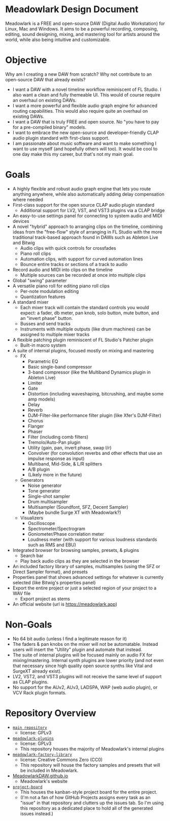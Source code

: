 # Meadowlark Design Document

Meadowlark is a FREE and open-source DAW (Digital Audio Workstation) for Linux, Mac and Windows. It aims to be a powerful recording, composing, editing, sound designing, mixing, and mastering tool for artists around the world, while also being intuitive and customizable.

# Objective

Why am I creating a new DAW from scratch? Why not contribute to an open-source DAW that already exists?

* I want a DAW with a novel timeline workflow reminiscent of FL Studio. I also want a clean and fully themeable UI. This would of course require an overhaul on existing DAWs.
* I want a more powerful and flexible audio graph engine for advanced routing capabilities. This would also require quite an overhaul on existing DAWs.
* I want a DAW that is truly FREE and open source. No "you have to pay for a pre-compiled binary" models.
* I want to embrace the new open-source and developer-friendly CLAP audio plugin standard with first-class support.
* I am passionate about music software and want to make something I want to use myself (and hopefully others will too). It would be cool to one day make this my career, but that's not my main goal.

# Goals

* A highly flexible and robust audio graph engine that lets you route anything anywhere, while also automatically adding delay compensation where needed
* First-class support for the open source CLAP audio plugin standard
    * Additional support for LV2, VST, and VST3 plugins via a CLAP bridge
* An easy-to-use settings panel for connecting to system audio and MIDI devices
* A novel "hybrid" approach to arranging clips on the timeline, combining ideas from the "free-flow" style of arranging in FL Studio with the more traditional track-based approach found in DAWs such as Ableton Live and Bitwig
    * Audio clips with quick controls for crossfades
    * Piano roll clips
    * Automation clips, with support for curved automation lines
    * Bounce entire tracks or sections of a track to audio
* Record audio and MIDI into clips on the timeline
    * Multiple sources can be recorded at once into multiple clips
* Global "swing" parameter
* A versatile piano roll for editing piano roll clips
    * Per-note modulation editing
    * Quantization features
* A standard mixer
    * Each mixer track will contain the standard controls you would expect: a fader, db meter, pan knob, solo button, mute button, and an "invert phase" button.
    * Busses and send tracks
    * Instruments with multiple outputs (like drum machines) can be assigned to multiple mixer tracks
* A flexible patching plugin reminiscent of FL Studio's Patcher plugin
    * Built-in macro system
* A suite of internal plugins, focused mostly on mixing and mastering
    * FX
        * Parametric EQ
        * Basic single-band compressor
        * 3-band compressor (like the Multiband Dynamics plugin in Ableton Live)
        * Limiter
        * Gate
        * Distortion (including waveshaping, bitcrushing, and maybe some amp models)
        * Delay
        * Reverb
        * DJM-Filter-like performance filter plugin (like Xfer's DJM-Filter)
        * Chorus
        * Flanger
        * Phaser
        * Filter (including comb filters)
        * Tremolo/Auto-Pan plugin
        * Utility (gain, pan, invert phase, swap l/r)
        * Convolver (for convolution reverbs and other effects that use an impulse response as input)
        * Multiband, Mid-Side, & L/R splitters
        * A/B plugin
        * (Likely more in the future)
    * Generators
        * Noise generator
        * Tone generator
        * Single-shot sampler
        * Drum multisampler
        * Multisampler (Soundfont, SFZ, Decent Sampler)
        * (Maybe bundle Surge XT with Meadowlark?)
    * Visualizers
        * Oscilloscope
        * Spectrometer/Spectrogram
        * Goniometer/Phase correlation meter
        * Loudness meter (with support for various loudness standards such as RMS and EBU)
* Integrated browser for browsing samples, presets, & plugins
    * Search bar
    * Play back audio clips as they are selected in the browser
* An included factory library of samples, multisamples (using the SFZ or Direct Sampler format), and presets
* Properties panel that shows advanced settings for whatever is currently selected (like Bitwig's properties panel)
* Export the entire project or just a selected region of your project to a WAV file
    * Export project as stems
* An official website (url is https://meadowlark.app)

# Non-Goals

* No 64 bit audio (unless I find a legitimate reason for it)
* The faders & pan knobs on the mixer will not be automatable. Instead users will insert the "Utility" plugin and automate that instead.
* The suite of internal plugins will be focused mainly on audio FX for mixing/mastering. Internal synth plugins are lower priority (and not even that necessary since high quality open source synths like Vital and SurgeXT already exist).
* LV2, VST2, and VST3 plugins will not receive the same level of support as CLAP plugins.
* No support for the AUv2, AUv3, LADSPA, WAP (web audio plugin), or VCV Rack plugin formats.

# Repository Overview

* [`main repository`](https://github.com/MeadowlarkDAW/Meadowlark)
   * license: GPLv3
* [`meadowlark-plugins`](https://github.com/MeadowlarkDAW/meadowlark-plugins)
   * license: GPLv3
   * This repository houses the majority of Meadowlark's internal plugins
* [`meadowlark-factory-library`](https://github.com/MeadowlarkDAW/meadowlark-factory-library)
   * license: Creative Commons Zero (CC0)
   * This repository will house the factory samples and presets that will be included in Meadowlark.
* [MeadowlarkDAW.github.io](https://github.com/MeadowlarkDAW/MeadowlarkDAW.github.io)
    * Meadowlark's website
* [`project-board`](https://github.com/MeadowlarkDAW/project-board)
    * This houses the kanban-style project board for the entire project.
    * (I'm not a fan of how GitHub Projects assigns every task as an "issue" in that repository and clutters up the issues tab. So I'm
    using this repository as a dedicated place to hold all of the generated issues instead.)
